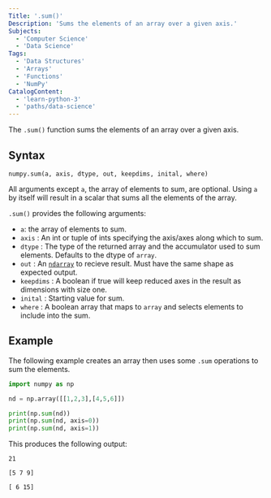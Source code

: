 ```yaml
---
Title: '.sum()'
Description: 'Sums the elements of an array over a given axis.'
Subjects:
  - 'Computer Science'
  - 'Data Science'
Tags:
  - 'Data Structures'
  - 'Arrays'
  - 'Functions'
  - 'NumPy'
CatalogContent:
  - 'learn-python-3'
  - 'paths/data-science'
---
```


The `.sum()` function sums the elements of an array over a given axis.

## Syntax

```pseudo
numpy.sum(a, axis, dtype, out, keepdims, inital, where)
```

All arguments except `a`, the array of elements to sum, are optional. Using `a` by itself will result in a scalar that sums all the elements of the array.

`.sum()` provides the following arguments:

- `a`: the array of elements to sum.
- `axis` : An int or tuple of ints specifying the axis/axes along which to sum.
- `dtype` : The type of the returned array and the accumulator used to sum elements. Defaults to the dtype of `array`.
- `out` : An [`ndarray`](https://www.codecademy.com/resources/docs/numpy/ndarray) to recieve result. Must have the same shape as expected output.
- `keepdims` : A boolean if true will keep reduced axes in the result as dimensions with size one.
- `inital` : Starting value for sum.
- `where` : A boolean array that maps to `array` and selects elements to include into the sum.

## Example

The following example creates an array then uses some `.sum` operations to sum the elements.

```python
import numpy as np

nd = np.array([[1,2,3],[4,5,6]])

print(np.sum(nd))
print(np.sum(nd, axis=0))
print(np.sum(nd, axis=1))
```

This produces the following output:

```shell
21

[5 7 9]

[ 6 15]
```
